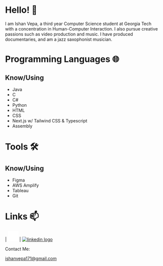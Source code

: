 # Hello! 👋

I am Ishan Vepa, a third year Computer Science student at Georgia Tech with a concentration in Human-Computer Interaction.
I also pursue creative passions such as video production and music. I have produced documentaries, and am a jazz saxophonist musician.

# Programming Languages 🌐
## Know/Using
- Java
- C
- C#
- Python
- HTML
- CSS
- Next.js w/ Tailwind CSS & Typescript
- Assembly

# Tools 🛠️
## Know/Using
- Figma
- AWS Amplify
- Tableau
- Git

# Links 📫

<!--| [<img src="https://raw.githubusercontent.com/Delta456/Delta456/master/img/github.png" alt="github logo" width="34">](https://ishanvepa.com) -->
| [<img src="https://raw.githubusercontent.com/Delta456/Delta456/master/img/github.png" alt="github logo" width="34">](https://github.com/ishanvepa) 
| [<img src="https://upload.wikimedia.org/wikipedia/commons/8/81/LinkedIn_icon.svg" alt="linkedin logo" width="24">](https://www.linkedin.com/in/ishanvepa/) 

Contact Me:

ishanvepa171@gmail.com
